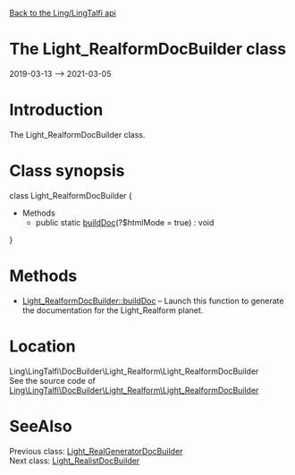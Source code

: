 [Back to the Ling/LingTalfi api](https://github.com/lingtalfi/LingTalfi/blob/master/doc/api/Ling/LingTalfi.md)



The Light_RealformDocBuilder class
================
2019-03-13 --> 2021-03-05






Introduction
============

The Light_RealformDocBuilder class.



Class synopsis
==============


class <span class="pl-k">Light_RealformDocBuilder</span>  {

- Methods
    - public static [buildDoc](https://github.com/lingtalfi/LingTalfi/blob/master/doc/api/Ling/LingTalfi/DocBuilder/Light_Realform/Light_RealformDocBuilder/buildDoc.md)(?$htmlMode = true) : void

}






Methods
==============

- [Light_RealformDocBuilder::buildDoc](https://github.com/lingtalfi/LingTalfi/blob/master/doc/api/Ling/LingTalfi/DocBuilder/Light_Realform/Light_RealformDocBuilder/buildDoc.md) &ndash; Launch this function to generate the documentation for the Light_Realform planet.





Location
=============
Ling\LingTalfi\DocBuilder\Light_Realform\Light_RealformDocBuilder<br>
See the source code of [Ling\LingTalfi\DocBuilder\Light_Realform\Light_RealformDocBuilder](https://github.com/lingtalfi/LingTalfi/blob/master/DocBuilder/Light_Realform/Light_RealformDocBuilder.php)



SeeAlso
==============
Previous class: [Light_RealGeneratorDocBuilder](https://github.com/lingtalfi/LingTalfi/blob/master/doc/api/Ling/LingTalfi/DocBuilder/Light_RealGenerator/Light_RealGeneratorDocBuilder.md)<br>Next class: [Light_RealistDocBuilder](https://github.com/lingtalfi/LingTalfi/blob/master/doc/api/Ling/LingTalfi/DocBuilder/Light_Realist/Light_RealistDocBuilder.md)<br>
